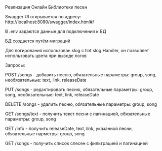 Реализация Онлайн Библиотеки песен

Swagger UI открывается по адресу: http://localhost:8080/swagger/index.html#/

В .env задаются данные для подключения к БД

БД создается путём миграций

Для логирования использован slog с tint slog.Handler, он позволяет использовать цвета при выводе логов

Запросы:

POST /songs - добавить песню, обязательные параметры: group, song, необязательные: text, link, releaseDate

PUT /songs - редактировать песню, обязательные параметры: group, song, необязательные: text, link, releaseDate

DELETE /songs - удалить песню, обязательные параметры: group, song

GET /songs/text - получить текст песни с пагинацией, обязательные параметры: group, song

GET /info - получить releaseDate, text, link, указанной песни, обязательные парметры: group, song

GET /songs - получить список спесен с фильтрацией и пагинацией
